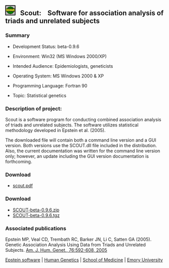 
## ![scout](scout.jpg)   <span class="large">Scout:    Software for association analysis of triads and unrelated subjects</span>

### Summary

*   Development Status: beta-0.9.6  

*   Environment: Win32 (MS Windows 2000/XP)  

*   Intended Audience: Epidemiologists, geneticists  

*   Operating System: MS Windows 2000 & XP  

*   Programming Language: Fortran 90  

*   Topic: Statistical genetics  

### Description of project:

Scout is a software program for conducting combined association analysis of triads and unrelated subjects. The software utilizes statistical methodology developed in Epstein et al. (2005).  

The downloaded file will contain both a command line version and a GUI version. Both versions use the SCOUT.dll file included in the distribution. Also, the current documentation was written for the command line version only; however, an update including the GUI version documentation is forthcoming.  

### Download

*   [scout.pdf](scout.pdf)

### Download

*   [SCOUT-beta-0.9.6.zip](SCOUT-beta-0.9.6.zip)
*   [SCOUT-beta-0.9.6.tgz](SCOUT-beta-0.9.6.tgz)

### Associated publications

Epstein MP, Veal CD, Trembath RC, Barker JN, Li C, Satten GA (2005). Genetic Association Analysis Using Data from Triads and Unrelated Subjects. [Am. J. Hum. Genet., 76:592-608, 2005](http://www.ajhg.org/AJHG/abstract/S0002-9297(07)62871-7)

[Epstein software](http://genetics.emory.edu/labs/epstein/software/index.html) | [Human Genetics](http://genetics.emory.edu/) | [School of Medicine](http://www.med.emory.edu/) | [Emory University](http://www.emory.edu/)
